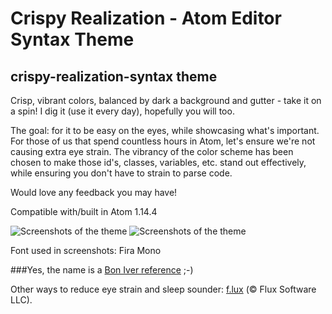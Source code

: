 # Crispy Realization - Atom Editor Syntax Theme
## crispy-realization-syntax theme

Crisp, vibrant colors, balanced by dark a background and gutter - take it on a spin! I dig it (use it every day), hopefully you will too.

The goal: for it to be easy on the eyes, while showcasing what's important. For those of us that spend countless hours in Atom, let's ensure we're not causing extra eye strain. The vibrancy of the color scheme has been chosen to make those id's, classes, variables, etc. stand out effectively, while ensuring you don't have to strain to parse code.

Would love any feedback you may have!

Compatible with/built in Atom 1.14.4


![Screenshots of the theme](https://raw.githubusercontent.com/scottdesdev/crispy-realization-syntax-theme/master/crispy-realization-syntax-coffee.png)
![Screenshots of the theme](https://raw.githubusercontent.com/scottdesdev/crispy-realization-syntax-theme/master/crispy-realization-syntax-theme-js-example.png)

Font used in screenshots: Fira Mono


###Yes, the name is a <a href="https://scottmathson.me/bon-iver-re-stacks-lyrics/" target="_blank">Bon Iver reference</a> ;-)

Other ways to reduce eye strain and sleep sounder: <a href="https://justgetflux.com/" target="_blank">f.lux</a> (&copy; Flux Software LLC).
